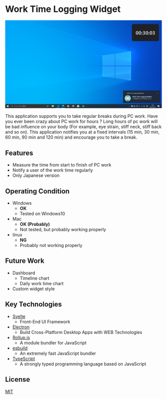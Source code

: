 # Work Time Logging Widget

![Demonstration on Windows10](demo.png)

This application supports you to take regular breaks during PC work.
Have you ever been crazy about PC work for hours ?
Long hours of pc work will be bad influence on your body (For example, eye strain, stiff neck, stiff back and so on).
This application notifies you at a fixed intervals (15 min, 30 min, 60 min, 90 min and 120 min) and encourage you to take a break.

## Features

- Measure the time from start to finish of PC work
- Notify a user of the work time regularly
- Only Japanese version

## Operating Condition

- Windows
  - **OK**
  - Tested on Windows10
- Mac
  - **OK (Probably)**
  - Not tested, but probably working properly
- linux
  - **NG**
  - Probably not working properly

## Future Work

- Dashboard
  - Timeline chart
  - Daily work time chart
- Custom widget style

## Key Technologies

- [Svelte](https://svelte.dev/)
  - Front-End UI Framework
- [Electron](https://www.electronjs.org/)
  - Build Cross-Platform Desktop Apps with WEB Technologies
- [Rollup.js](https://rollupjs.org/)
  - A module bundler for JavaScript
- [esbuild](https://esbuild.github.io/)
  - An extremely fast JavaScript bundler
- [TypeScript](https://www.typescriptlang.org/)
  - A strongly typed programming language based on JavaScript

## License

[MIT](https://github.com/tsukasa38/WorkTimeLoggingWidget/blob/main/LICENSE)
